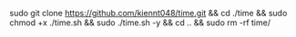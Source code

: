 sudo git clone https://github.com/kiennt048/time.git && cd ./time && sudo chmod +x ./time.sh && sudo ./time.sh -y && cd .. && sudo rm -rf time/
